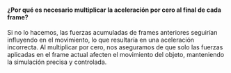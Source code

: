####  ¿Por qué es necesario multiplicar la aceleración por cero al final de cada frame?
Si no lo hacemos, las fuerzas acumuladas de frames anteriores seguirían influyendo en el movimiento, lo que resultaría en una aceleración incorrecta.
Al multiplicar por cero, nos aseguramos de que solo las fuerzas aplicadas en el frame actual afecten el movimiento del objeto, manteniendo la simulación precisa y controlada.
